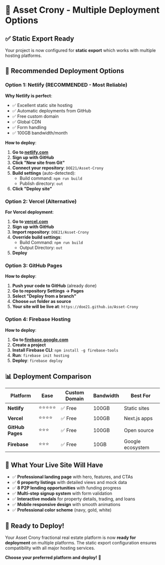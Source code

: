 # 🚀 Asset Crony - Multiple Deployment Options

## ✅ **Static Export Ready**

Your project is now configured for **static export** which works with multiple hosting platforms.

## 🎯 **Recommended Deployment Options**

### **Option 1: Netlify (RECOMMENDED - Most Reliable)**

**Why Netlify is perfect**:
- ✅ Excellent static site hosting
- ✅ Automatic deployments from GitHub
- ✅ Free custom domain
- ✅ Global CDN
- ✅ Form handling
- ✅ 100GB bandwidth/month

**How to deploy**:
1. **Go to [netlify.com](https://netlify.com)**
2. **Sign up with GitHub**
3. **Click "New site from Git"**
4. **Connect your repository**: `DOE21/Asset-Crony`
5. **Build settings** (auto-detected):
   - Build command: `npm run build`
   - Publish directory: `out`
6. **Click "Deploy site"**

### **Option 2: Vercel (Alternative)**

**For Vercel deployment**:
1. **Go to [vercel.com](https://vercel.com)**
2. **Sign up with GitHub**
3. **Import repository**: `DOE21/Asset-Crony`
4. **Override build settings**:
   - Build Command: `npm run build`
   - Output Directory: `out`
5. **Deploy**

### **Option 3: GitHub Pages**

**How to deploy**:
1. **Push your code to GitHub** (already done)
2. **Go to repository Settings → Pages**
3. **Select "Deploy from a branch"**
4. **Choose `out` folder as source**
5. **Your site will be live at**: `https://doe21.github.io/Asset-Crony`

### **Option 4: Firebase Hosting**

**How to deploy**:
1. **Go to [firebase.google.com](https://firebase.google.com)**
2. **Create a project**
3. **Install Firebase CLI**: `npm install -g firebase-tools`
4. **Run**: `firebase init hosting`
5. **Deploy**: `firebase deploy`

## 📊 **Deployment Comparison**

| Platform | Ease | Custom Domain | Bandwidth | Best For |
|----------|------|---------------|-----------|----------|
| **Netlify** | ⭐⭐⭐⭐⭐ | ✅ Free | 100GB | Static sites |
| **Vercel** | ⭐⭐⭐⭐ | ✅ Free | 100GB | Next.js apps |
| **GitHub Pages** | ⭐⭐⭐ | ✅ Free | 100GB | Open source |
| **Firebase** | ⭐⭐⭐ | ✅ Free | 10GB | Google ecosystem |

## 🌟 **What Your Live Site Will Have**

- ✅ **Professional landing page** with hero, features, and CTAs
- ✅ **6 property listings** with detailed views and mock data
- ✅ **8 P2P lending opportunities** with funding progress
- ✅ **Multi-step signup system** with form validation
- ✅ **Interactive modals** for property details, trading, and loans
- ✅ **Mobile responsive design** with smooth animations
- ✅ **Professional color scheme** (navy, gold, white)

## 🎉 **Ready to Deploy!**

Your Asset Crony fractional real estate platform is now **ready for deployment** on multiple platforms. The static export configuration ensures compatibility with all major hosting services.

**Choose your preferred platform and deploy!** 🚀


